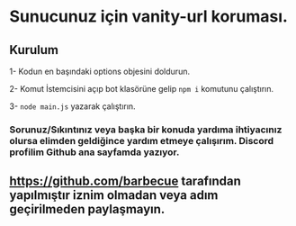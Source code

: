 # Sunucunuz için vanity-url koruması.

## Kurulum

1- Kodun en başındaki options objesini doldurun.

2- Komut İstemcisini açıp bot klasörüne gelip <code>npm i</code> komutunu çalıştırın.

3- <code>node main.js</code> yazarak çalıştırın.

### Sorunuz/Sıkıntınız veya başka bir konuda yardıma ihtiyacınız olursa elimden geldiğince yardım etmeye çalışırım. Discord profilim Github ana sayfamda yazıyor.

## https://github.com/barbecue tarafından yapılmıştır iznim olmadan veya adım geçirilmeden paylaşmayın.
